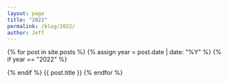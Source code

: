 ```yaml
---
layout: page
title: "2022"
permalink: /blog/2022/
author: Jeff
---
```

{% for post in site.posts %}
  {% assign year = post.date | date: "%Y" %}
  {% if year == "2022" %}
      
  {% endif %}
  {{ post.title }}
{% endfor %}
